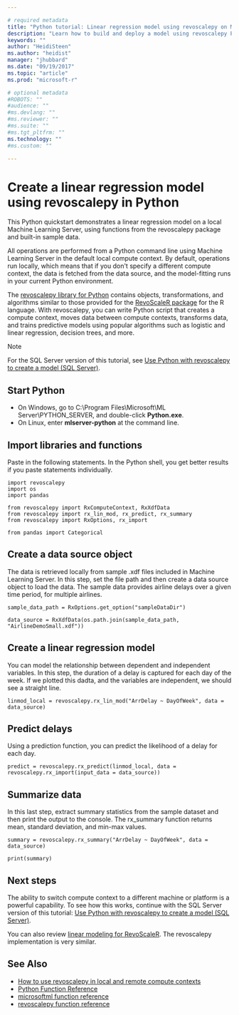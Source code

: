 ```yaml
---

# required metadata
title: "Python tutorial: Linear regression model using revoscalepy on Machine Learning Server | Microsoft Docs"
description: "Learn how to build and deploy a model using revoscalepy Python functions. Predict outcomes. Summarize  data."
keywords: ""
author: "HeidiSteen"
ms.author: "heidist"
manager: "jhubbard"
ms.date: "09/19/2017"
ms.topic: "article"
ms.prod: "microsoft-r"

# optional metadata
#ROBOTS: ""
#audience: ""
#ms.devlang: ""
#ms.reviewer: ""
#ms.suite: ""
#ms.tgt_pltfrm: ""
ms.technology: ""
#ms.custom: ""

---
```


# Create a linear regression model using revoscalepy in Python

This Python quickstart demonstrates a linear regression model on a local Machine Learning Server, using functions from the revoscalepy package and built-in sample data. 

All operations are performed from a Python command line using Machine Learning Server in the default local compute context. By default, operations run locally, which means that if you don't specify a different compute context, the data is fetched from the data source, and the model-fitting runs in your current Python environment.

The [revoscalepy library for Python](../python-reference/revoscalepy/revoscalepy-package.md) contains objects, transformations, and algorithms similar to those provided for the [RevoScaleR package](../r-reference/revoscaler/revoscaler.md) for the R language. With revoscalepy, you can write Python script that creates a compute context, moves data between compute contexts, transforms data, and trains predictive models using popular algorithms such as logistic and linear regression, decision trees, and more.

> [!Note]
> For the SQL Server version of this tutorial, see [Use Python with revoscalepy to create a model (SQL Server)](https://docs.microsoft.com/sql/advanced-analytics/tutorials/use-python-revoscalepy-to-create-model).

## Start Python

+ On Windows, go to C:\Program Files\Microsoft\ML Server\PYTHON_SERVER, and double-click **Python.exe**.
+ On Linux, enter **mlserver-python** at the command line.

## Import libraries and functions

Paste in the following statements. In the Python shell, you get better results if you paste statements individually.

```
import revoscalepy
import os
import pandas

from revoscalepy import RxComputeContext, RxXdfData
from revoscalepy import rx_lin_mod, rx_predict, rx_summary
from revoscalepy import RxOptions, rx_import

from pandas import Categorical

```

## Create a data source object

The data is retrieved locally from sample .xdf files included in Machine Learning Server. In this step, set the file path and then create a data source object to load the data. The sample data provides airline delays over a given time period, for multiple airlines.

    sample_data_path = RxOptions.get_option("sampleDataDir")

    data_source = RxXdfData(os.path.join(sample_data_path, "AirlineDemoSmall.xdf"))

## Create a linear regression model

You can model the relationship between dependent and independent variables. In this step, the duration of a delay is captured for each day of the week. If we plotted this dadta, and the variables are independent, we should see a straight line.

    linmod_local = revoscalepy.rx_lin_mod("ArrDelay ~ DayOfWeek", data = data_source)

## Predict delays

Using a prediction function, you can predict the likelihood of a delay for each day.

    predict = revoscalepy.rx_predict(linmod_local, data = revoscalepy.rx_import(input_data = data_source))

## Summarize data

In this last step, extract summary statistics from the sample dataset and then print the output to the console. The rx_summary function returns mean, standard deviation, and min-max values.

    summary = revoscalepy.rx_summary("ArrDelay ~ DayOfWeek", data = data_source)

    print(summary)


## Next steps

The ability to switch compute context to a different machine or platform is a powerful capability. To see how this works, continue with the SQL Server version of this tutorial: [Use Python with revoscalepy to create a model (SQL Server)](https://docs.microsoft.com/sql/advanced-analytics/tutorials/use-python-revoscalepy-to-create-model).

You can also review [linear modeling for RevoScaleR](https://docs.microsoft.com/r-server/r/how-to-revoscaler-linear-model). The revoscalepy implementation is very similar.


## See Also

+ [How to use revoscalepy in local and remote compute contexts](how-to-revoscalepy.md)
+ [Python Function Reference](../python-reference/introducing-python-package-reference.md)
+ [microsoftml function reference](../python-reference/microsoftml/microsoftml-package.md)
+ [revoscalepy function reference](../python-reference/revoscalepy/revoscalepy-package.md)

